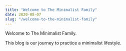 ```yaml
---
title: "Welcome to The Minimalist Family"
date: 2020-08-07
slug: "/welcome-to-the-minimalist-family"
---
```


Welcome to The Minimalist Family.

This blog is our journey to practice a minimalist lifestyle.